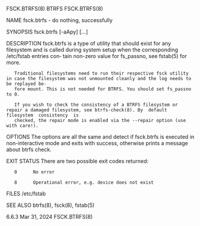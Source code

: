 FSCK.BTRFS(8)								     BTRFS								 FSCK.BTRFS(8)

NAME
       fsck.btrfs - do nothing, successfully

SYNOPSIS
       fsck.btrfs [-aApy] [<device>...]

DESCRIPTION
       fsck.btrfs  is  a type of utility that should exist for any filesystem and is called during system setup when the corresponding /etc/fstab entries con‐
       tain non-zero value for fs_passno, see fstab(5) for more.

       Traditional filesystems need to run their respective fsck utility in case the filesystem was not unmounted cleanly and the log needs to be replayed be‐
       fore mount. This is not needed for BTRFS. You should set fs_passno to 0.

       If you wish to check the consistency of a BTRFS filesystem or repair a damaged filesystem, see btrfs-check(8). By  default  filesystem  consistency  is
       checked, the repair mode is enabled via the --repair option (use with care!).

OPTIONS
       The  options  are  all  the  same and detect if fsck.btrfs is executed in non-interactive mode and exits with success, otherwise prints a message about
       btrfs check.

EXIT STATUS
       There are two possible exit codes returned:

       0      No error

       8      Operational error, e.g. device does not exist

FILES
       /etc/fstab

SEE ALSO
       btrfs(8), fsck(8), fstab(5)

6.6.3									 Mar 31, 2024								 FSCK.BTRFS(8)
